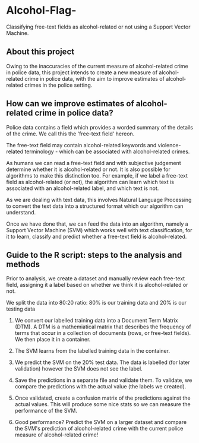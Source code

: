 # Alcohol-Flag-
Classifying free-text fields as alcohol-related or not using a Support Vector Machine.




## About this project

Owing to the inaccuracies of the current measure of alcohol-related crime in police data, this project intends to create a new measure of alcohol-related crime in police data, with the aim to improve estimates of alcohol-related crimes in the police setting. 


## How can we improve estimates of alcohol-related crime in police data?

Police data contains a field which provides a worded summary of the details of the crime. We call this the 'free-text field' hereon. 

The free-text field may contain alcohol-related keywords and violence-related terminology - which can be associated with alcohol-related crimes. 

As humans we can read a free-text field and with subjective judgement determine whether it is alcohol-related or not. 
It is also possible for algorithms to make this distinction too. For example, if we label a free-text field as alcohol-related (or not), the algorithm can learn which text is associated with an alcohol-related label, and which text is not.

As we are dealing with text data, this involves Natural Language Processing to convert the text data into a structured format which our algorithm can understand. 

Once we have done that, we can feed the data into an algorithm, namely a Support Vector Machine (SVM) which works well with text classification, for it to learn, classify and predict whether a free-text field is alcohol-related. 




## Guide to the R script: steps to the analysis and methods

Prior to analysis, we create a dataset and manually review each free-text field, assigning it a label based on whether we think it is alcohol-related or not.

We split the data into 80:20 ratio: 80% is our training data and 20% is our testing data

1. We convert our labelled training data into a Document Term Matrix (DTM). A DTM is a mathemiatical matrix that describes the frequency of terms that occur in a collection of documents (rows, or free-text fields). We then place it in a container.

2. The SVM learns from the labelled training data in the container.

3. We predict the SVM on the 20% test data. The data is labelled (for later validation) however the SVM does not see the label. 

4. Save the predictions in a separate file and validate them. To validate, we compare the predictions with the actual value (the labels we created).

5. Once validated, create a confusion matrix of the predictions against the actual values. This will produce some nice stats so we can measure the performance of the SVM. 

6. Good performance? Predict the SVM on a larger dataset and compare the SVM's prediction of alcohol-related crime with the current police measure of alcohol-related crime! 
